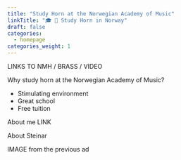 ```yaml
---
title: "Study Horn at the Norwegian Academy of Music"
linkTitle: "🎓 🏫 Study Horn in Norway"
draft: false
categories:
  - homepage
categories_weight: 1
---
```


LINKS TO NMH / BRASS / VIDEO

Why study horn at the Norwegian Academy of Music?

- Stimulating environment
- Great school
- Free tuition

About me LINK

About Steinar

IMAGE from the previous ad
